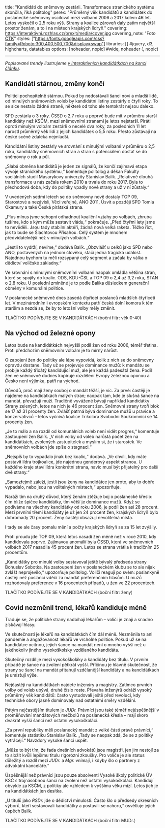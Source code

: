 title: "Kandidáti do sněmovny zestárli. Transformace stranického systému skončila, říká politolog"
perex: "Průměrný věk kandidátů a kandidátek do poslanecké sněmovny osciloval mezi volbami 2006 a 2017 kolem 46 let. Letos vyskočil o 2,5 roku výš. Strany a koalice zároveň daly zatím největší prostor ženám, a to i na místech krajských lídryň."
coverimg: https://interaktivni.rozhlas.cz/brexit/media/cover.jpg
coverimg_note: "Foto <a href='https://ctk.cz'>ČTK</a>"
styles: ["https://fonts.googleapis.com/css?family=Roboto:300,400,500,700&display=swap"]
libraries: [] #jquery, d3, highcharts, datatables
options: [noheader, nopic] #wide, noheader (, nopic)

---

_Popisované trendy ilustrujeme [v interaktivních kandidátkách na konci článku](#app)._

## Kandidáti stárnou, změny končí

Politici pochopitelně stárnou. Pokud by nedostávali šanci noví a mladší lidé, od minulých sněmovních voleb by kandidátní listiny zestárly o čtyři roky. To se sice nestalo žádné straně, některé od toho ale tentokrát nejsou daleko.

SPD zestárla o 3 roky. ČSSD o 2,7 roku a poprvé bude mít v průměru starší kandidáty než KSČM, mezi sněmovními stranami je letos nejstarší. Piráti oproti minulým volbám zestárli o necelé dva roky, za posledních 11 let narostl průměrný věk lidí z jejich kandidátek o 5,5 roku. Přesto zůstávají na české scéně zdaleka nejmladší.

Kandidátní listiny zestárly ve srovnání s minulými volbami v průměru o 2,5 roku, kandidátky sněmovních stran a stran s potenciálem dostat se do sněmovny o rok a půl.

<div id="kandidatky-vek" class="snf-chart"></div>

„Slabá obměna kandidátů je jeden ze signálů, že končí zajímavá etapa vývoje stranického systému,“ komentuje politolog a děkan Fakulty sociálních studií Masarykovy univerzity Stanislav Balík. „Relativně dlouhá transformace u nás začala rokem 2010 a trvala do roku 2017. Byla to přechodová doba, kdy do politiky vpadly nové strany a už v ní zůstaly.“

V uvedených sedmi letech se do sněmovny nově dostaly TOP 09, Starostové a nezávislí, Věci veřejné, ANO 2011, Úsvit a později SPD Tomia Okamury a také Česká pirátská strana.

„Plus mínus jsme schopni odhadnout koaliční vztahy po volbách, zhruba tušíme, kdo s kým může sestavit vládu,“ pokračuje. „Před čtyřmi lety jsme to nevěděli. Jsou tady stabilní aktéři, žádná nová velká raketa. Těžko říct, jak to bude se Šlachtovou Přísahou. Celý systém je mnohem předvídatelnější než v minulých volbách.“

„Jestli to vydrží, nevíme,“ dodává Balík. „Obzvlášť u celků jako SPD nebo ANO, postavených na jednom člověku, stačí jedna tragická událost. Najednou bychom tu měli rozsypaný celý segment a začala by válka o dědictví voličské základny.“

Ve srovnání s minulými sněmovními volbami naopak omládla většina stran, které se spojily do koalic. ODS, KDU-ČSL a TOP 09 o 2,4 až 3,2 roku, STAN o 2,8 roku. U poslední zmíněné je to podle Balíka důsledkem generační obměny v komunální politice.

V poslanecké sněmovně dnes zasedá čtyřicet poslanců mladších čtyřiceti let. V mezinárodním i evropském kontextu patří česká dolní komora k těm starším a nezdá se, že by to letošní volby měly změnit.

TLAČÍTKO PODÍVEJTE SE V KANDIDÁTKÁCH (boční filtr: věk 0-40)

## Na východ od železné opony

Letos bude na kandidátkách nejvyšší podíl žen od roku 2006, téměř třetina. Proti předchozím sněmovním volbám je to mírný nárůst.

O zapojení žen do politiky ale lépe vypovídá, kolik z nich se do sněmovny opravdu dostane. Tady už se projevuje dominance mužů: k mandátu se probije každý třicátý kandidující muž, ale jen každá padesátá žena. Podíl žen ve sněmovně dodnes kopíruje rozdělení Evropy železnou oponou a Česko není výjimka, patří na východ.

Důvodů, proč mají ženy souboj o mandát těžší, je víc. Za prvé: častěji je najdeme na kandidátkách malých stran; naopak tam, kde je slušná šance na mandát, převažují muži. Tradičně vyvážené bývají například kandidátky Strany zelených, letos na nich je 46 procent žen. Sněmovní strany tvoří blok se 17 až 31 procenty žen. Zvlášť patrná bývá dominance mužů u pravice a konzervativců – letos vyčnívá koalice Trikolora Svobodní Soukromníci se 14 procenty žen.

<div id="kandidatky-zeny" class="snf-chart"></div>

„Je to málo a na rozdíl od komunálních voleb není vidět progres,“ komentuje zastoupení žen Balík. „V nich volby od voleb narůstá počet žen na kandidátkách, zvolených zastupitelek a myslím si, že i starostek. Ve sněmovních volbách jde spíše o stagnaci.“

„Nejspíš by to vypadalo jinak bez koalic,“ dodává. „Ve chvíli, kdy máte postavit lídra trojkoalice, jde najednou genderový aspekt stranou. U každého kraje staví lídra konkrétní strana, navíc musí být přijatelný pro další dvě strany.“

„Samozřejmě záleží, jestli jsou ženy na kandidátce jen proto, aby to dobře vypadalo, nebo jsou na volitelných místech,“ upozorňuje.

Naráží tím na druhý důvod, který ženám ztěžuje boj o poslanecké křeslo: čím blíže špičce kandidátky, tím větší je dominance mužů. Když se podíváme na všechny kandidátky od roku 2006, je podíl žen asi 28 procent. Mezi prvními třemi kandidáty je už jen 24 procent žen, krajských lídryň bylo dohromady 20 procent. Ženy častěji obsazují nevolitelná místa.

I tady se ale časy pomalu mění a počty krajských lídryň se za 15 let zvýšily.

<div id="kandidatky-volitelne-zeny" class="snf-chart"></div>

Proti proudu jde TOP 09, která letos nasadí žen méně než v roce 2010, kdy kandidovala poprvé. Zajímavou anomálií byla ČSSD, která ve sněmovních volbách 2017 nasadila 45 procent žen. Letos se strana vrátila k tradičním 25 procentům.

„Kandidátky pro minulé volby sestavoval ještě bývalý předseda strany Bohuslav Sobotka. Na zastoupení žen v poslaneckém klubu se to ale nijak zvlášť neprojevilo,“ upozorňuje politolog.
Voliči reagují po svém: poslankyně častěji než poslanci vděčí za mandát preferenčním hlasům. U mužů rozhodovaly preference v 16 procentech případů, u žen ve 22 procentech.

TLAČÍTKO PODÍVEJTE SE V KANDIDÁTKÁCH (boční filtr: ženy)

## Covid nezměnil trend, lékařů kandiduje méně

Traduje se, že politické strany nadbíhají lékařům – voliči je znají a snadno získávají hlasy.

Ve skutečnosti je lékařů na kandidátkách čím dál méně. Nezměnila to ani pandemie a angažovanost lékařů ve vrcholné politice. Pokud už se na kandidátce ocitnou, jejich šance na mandát není o mnoho vyšší než u jakéhokoliv jiného vysokoškolsky vzdělaného kandidáta.

Skutečný rozdíl je mezi vysokoškoláky a kandidáty bez titulu. V prvním případě je šance na zvolení pětkrát vyšší. Příčinou je hlavně skutečnost, že strany se šancí na mandát přitahují vzdělanější kandidáty a na kandidátkách je umísťují výše.

<div id="kandidatky-tituly" class="snf-chart"></div>

Nejčastěji na kandidátkách najdete inženýry a magistry. Zatímco prvních volby od voleb ubývá, druhé číslo roste. Převaha inženýrů odráží vysoký průměrný věk kandidátů: často vystudovali ještě před revolucí, kdy technické obory jasně dominovaly nad ostatními směry vzdělání.

Pátým nejčastějším titulem je _JUDr._ Právníci jsou také téměř nejúspěšnější v proměňování mandátových mečbolů na poslanecká křesla – mají skoro dvakrát vyšší šanci než ostatní vysokoškoláci.

„Za první republiky měli poslanecký mandát z velké části právě právníci,“ komentuje statistiku Stanislav Balík. „Tady se naopak zdá, že se z politiky vytrácejí.“ Navzdory vysoké šanci uspět.

„Může to být tím, že řada dnešních advokátů jsou magistři, jen jim nestojí za to složit kvůli lepšímu titulu rigorózní zkoušky. Pro voliče je ale status důležitý a rozdíl mezi _JUDr._ a _Mgr._ vnímají, i kdyby šlo o partnery z advokátní kanceláře.“

Úspěšnější než právníci jsou pouze absolventi Vysoké školy politické ÚV KSČ s trojnásobnou šancí na zvolení než ostatní vysokoškoláci. Kandidují obvykle za KSČM, z politiky ale vzhledem k vyššímu věku mizí. Letos jich je na kandidátkách jen desítka.

„U titulů jako _RSDr._ jde o dědictví minulosti. Často šlo o předsedy okresních výborů, kteří sestavovali kandidátky a postavili se nahoru,“ osvětluje jejich úspěch Balík.

TLAČÍTKO PODÍVEJTE SE V KANDIDÁTKÁCH (boční filtr: MUDr.)

<wide><div id="app"></div></wide>
